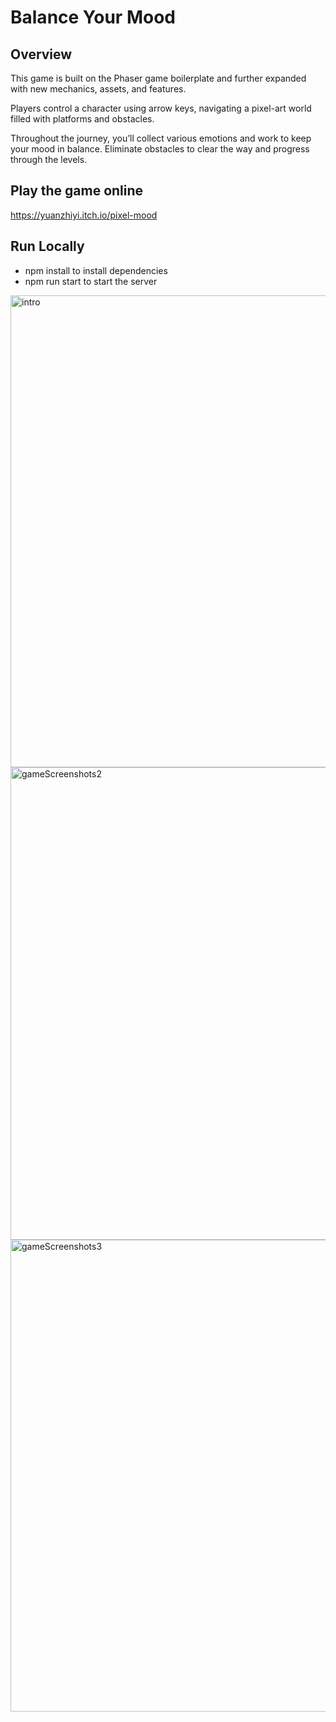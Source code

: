 # Balance Your Mood

## Overview
This game is built on the Phaser game boilerplate and further expanded with new mechanics, assets, and features.

Players control a character using arrow keys, navigating a pixel-art world filled with platforms and obstacles.

Throughout the journey, you’ll collect various emotions and work to keep your mood in balance. Eliminate obstacles to clear the way and progress through the levels.

## Play the game online
https://yuanzhiyi.itch.io/pixel-mood

## Run Locally
- npm install to install dependencies
- npm run start to start the server
  
<img width="755" alt="intro" src="https://github.com/user-attachments/assets/3f019341-982d-4bed-ba14-a32d0b6aefeb" />
<img width="756" alt="gameScreenshots2" src="https://github.com/user-attachments/assets/b3a17f5b-fe7c-4156-a7b4-48e31fc66e47" />
<img width="755" alt="gameScreenshots3" src="https://github.com/user-attachments/assets/af6b4022-8072-44bb-853c-b702c26df3ac" />
